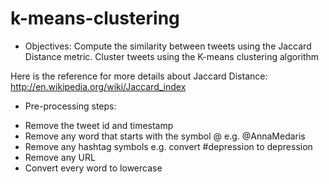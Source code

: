 # k-means-clustering

* Objectives:
 Compute the similarity between tweets using the Jaccard Distance metric.
 Cluster tweets using the K-means clustering algorithm
 
Here is the reference for more details about Jaccard Distance:
http://en.wikipedia.org/wiki/Jaccard_index
 
 *  Pre-processing steps:
- Remove the tweet id and timestamp
- Remove any word that starts with the symbol @ e.g. @AnnaMedaris
- Remove any hashtag symbols e.g. convert #depression to depression
- Remove any URL
- Convert every word to lowercase

